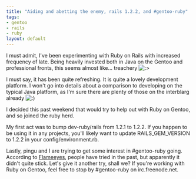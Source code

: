 ```yaml
--- 
title: "Aiding and abetting the enemy, rails 1.2.2, and #gentoo-ruby"
tags: 
- gentoo
- rails
- ruby
layout: default
---
```

<p>I must admit, I've been experimenting with Ruby on Rails with increased frequency of late. Being heavily invested both in Java on the Gentoo and professional fronts, this seems almost like... treachery <img src="http://planet.gentoo.org/developers/rsc/smilies/icon_twisted.gif" alt=":&gt;" class="middle"></p>

<p>I must say, it has been quite refreshing. It is quite a lovely development platform. I won't go into details about a comparison to developing on the typical Java platform, as I'm sure there are plenty of those on the interblarg already <img src="http://planet.gentoo.org/developers/rsc/smilies/icon_smile.gif" alt=":)" class="middle"></p>

<p>I decided this past weekend that would try to help out with Ruby on Gentoo, and so joined the ruby herd.</p>

<p>My first act was to bump dev-ruby/rails from 1.2.1 to 1.2.2. If you happen to be using it in any projects, you'll likely want to update RAILS_GEM_VERSION to 1.2.2 in your config/environment.rb.</p>

<p>Lastly, pingu and I are trying to get some interest in #gentoo-ruby going. According to <a href="http://farragut.flameeyes.is-a-geek.org/">Flameeyes</a>, people have tried in the past, but apparently it didn't quite stick. Let's give it another try, shall we? If you're working with Ruby on Gentoo, feel free to stop by #gentoo-ruby on irc.freenode.net.</p>					